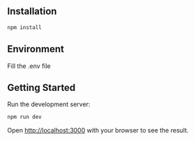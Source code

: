 ## Installation
```bash
npm install
```

## Environment
Fill the .env file

## Getting Started

Run the development server:
```bash
npm run dev
```

Open [http://localhost:3000](http://localhost:3000) with your browser to see the result.